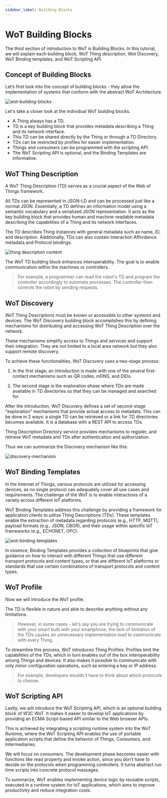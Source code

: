 ```yaml
---
sidebar_label: Building Blocks
---
```


# WoT Building Blocks

The third section of introduction to WoT is Building Blocks. In this tutorial, we will explain each building block, WoT Thing description, Wot Discovery, WoT Binding templates, and WoT Scripting API.

## Concept of Building Blocks

Let’s first look into the concept of building blocks - they allow the implementation of systems that conform with the abstract WoT Architecture.

![wot-building-blocks](/img/12-Building-Blocks/wot-building-blocks.png)

Let's take a closer look at the individual WoT building blocks.

- A Thing always has a TD.
- TD is a key building block that provides metadata describing a Thing and its network interface.
- This TD can be shared directly by the Thing or through a TD Directory.
- TDs can be restricted by profiles for easier implementation.
- Things and consumers can be programmed with the scripting API.
- The WoT Scripting API is optional, and the Binding Templates are informative.

## WoT Thing Description

A WoT Thing Description (TD) serves as a crucial aspect of the Web of Things framework.

All TDs can be represented in JSON-LD and can be processed just like a normal JSON. Essentially, a TD defines an information model using a semantic vocabulary and a serialized JSON representation. It acts as the key building block that provides human and machine-readable metadata describing the capabilities of a Thing and its network interfaces.

The TD describes Thing instances with general metadata such as name, ID, and description. Additionally, TDs can also contain Interaction Affordance metadata and Protocol bindings.

![thing description content](/img/12-Building-Blocks/td.png)

The WoT TD building block enhances interoperability. The goal is to enable communication within the machines or controllers.

> For example, a programmer can read the robot's TD and program the controller accordingly to automate processes. The controller then controls the robot by sending requests.

## WoT Discovery

WoT Thing Descriptions must be known or accessible to other systems and devices. The WoT Discovery building block accomplishes this by defining mechanisms for distributing and accessing WoT Thing Description over the network.

These mechanisms simplify access to Things and services and support their integration. They are not limited to a local area network but they also support remote discovery.

To achieve these functionalities, WoT Discovery uses a two-stage process:

1. In the first stage, an introduction is made with one of the several first-contact mechanisms such as QR codes, mDNS, and DIDs.

2. The second stage is the exploration phase where TDs are made available in TD directories so that they can be managed and searched for.

After the introduction, WoT Discovery defines a set of second-stage "exploration" mechanisms that provide actual access to metadata. This can be done in 2 ways: a single TD can be retrieved or a link for TD directories becomes available. It is a database with a REST API to access TDs.

Thing Description Directory service provides mechanisms to register, and retrieve WoT metadata and TDs after authentication and authorization.

Thus we can summarize the Discovery mechanism like this:

![discovery-mechanism](/img/12-Building-Blocks/discovery-mechanism.png)

## WoT Binding Templates

In the Internet of Things, various protocols are utilized for accessing devices, as no single protocol can adequately cover all use cases and requirements. The challenge of the WoT is to enable interactions of a variety across different IoT platforms.

WoT Binding Templates address this challenge by providing a framework for application clients to utilize Thing Descriptions (TDs). These templates enable the extraction of metadata regarding protocols (e.g., HTTP, MQTT), payload formats (e.g., JSON, CBOR), and their usage within specific IoT frameworks (e.g., ECHONET, OPC).

![wot-binding-templates](/img/12-Building-Blocks/wot-binding-templates.png)

In essence, Binding Templates provides a collection of blueprints that give guidance on how to interact with different Things that use different transport protocols and content types, or that are different IoT platforms or standards that use certain combinations of transport protocols and content types.

## WoT Profile

Now we will introduce the WoT profile.

The TD is flexible in nature and able to describe anything without any limitations.

> However, in some cases - let's say you are trying to communicate with your smart bulb with your smartphone, the lack of limitation of the TDs causes an unnecessary implementation load to communicate with every Thing.

To streamline this process, WoT introduces Thing Profiles. Profiles limit the capabilities of the TDs, which in turn enables out of the box interoperability among Things and devices. It also makes it possible to communicate with only minor configuration operations, such as entering a key or IP address.

> For example, developers wouldn't have to think about which protocols to choose.

## WoT Scripting API

Lastly, we will introduce the WoT Scripting API, which is an optional building block of W3C WoT. It makes it easier to develop IoT applications by providing an ECMA Script-based API similar to the Web browser APIs.

This is achieved by integrating a scripting runtime system into the WoT Runtime, where the WoT Scripting API enables the use of portable application scripts that define the behavior of Things, Consumers, and Intermediaries.

We will focus on consumers. The development phase becomes easier with functions like read property and invoke action, since you don’t have to decide on the protocols when programming controllers. It turns abstract run time scripts into concrete protocol messages.

To summarize, WoT enables implementing device logic by reusable scripts, executed in a runtime system for IoT applications, which aims to improve productivity and reduce integration costs.
